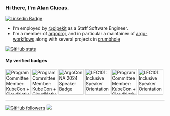 ### Hi there, I'm Alan Clucas.

[![Linkedin Badge](https://img.shields.io/badge/alanclucas-0077b5?style=flat-square&logo=Linkedin&logoColor=white&labelColor=0077b5&link=https://www.linkedin.com/in/alanclucas/)](https://www.linkedin.com/in/alanclucas/)

- I’m employed by [@pipekit](https://pipekit.io) as a Staff Software Engineer.
- I'm a member of [argoproj](https://argoproj.github.io/), and in particular a maintainer of [argo-workflows](https://github.com/argoproj/argo-workflows) along with several projects in [crumbhole](https://github.com/crumbhole)

[![GitHub stats](https://github-readme-stats.vercel.app/api?username=Joibel&show_icons=true)](https://github.com/Joibel)

#### My verified badges

<!--START_SECTION:badges-->
<a href="https://www.credly.com/badges/88c051f3-818d-4ecc-8dc6-ba542d3cdddc" title="Program Committee Member: KubeCon + CloudNativeCon North America 2025"><img src="https://images.credly.com/size/80x80/images/d270e5c8-a35f-4956-90a1-03af246186f6/blob" alt="Program Committee Member: KubeCon + CloudNativeCon North America 2025" width="80" height="80"></a>
<a href="https://www.credly.com/badges/413a8fd5-678e-483d-b35a-7cc65a7d6664" title="Program Committee Member: KubeCon + CloudNativeCon Europe 2025"><img src="https://images.credly.com/size/80x80/images/5be4c74d-322f-476b-9fc9-72fda9c31ff2/blob" alt="Program Committee Member: KubeCon + CloudNativeCon Europe 2025" width="80" height="80"></a>
<a href="https://www.credly.com/badges/c15efbf2-d0db-444e-ab97-04358d5da4d3" title="ArgoCon NA 2024 Speaker Badge"><img src="https://images.credly.com/size/80x80/images/d6e43cba-214b-4b68-801e-6f17304aa5bf/blob" alt="ArgoCon NA 2024 Speaker Badge" width="80" height="80"></a>
<a href="https://www.credly.com/badges/bb9c69a0-4de4-4e07-b6bc-ff133ddb967a" title="LFC101: Inclusive Speaker Orientation"><img src="https://images.credly.com/size/80x80/images/16fbd343-192a-49ee-b9b9-de7bd1d4bf17/blob" alt="LFC101: Inclusive Speaker Orientation" width="80" height="80"></a>
<a href="https://www.credly.com/badges/253cce68-2fbf-4337-8597-dc37bfd4efe6" title="Program Committee Member: KubeCon + CloudNativeCon North America 2024"><img src="https://images.credly.com/size/80x80/images/89b29541-a770-424a-ae98-5aee7eb0cb5c/image.png" alt="Program Committee Member: KubeCon + CloudNativeCon North America 2024" width="80" height="80"></a>
<a href="https://www.credly.com/badges/4661efe5-ee2e-4099-9f84-143f8b3dc8f3" title="LFC101: Inclusive Speaker Orientation"><img src="https://images.credly.com/size/80x80/images/16fbd343-192a-49ee-b9b9-de7bd1d4bf17/blob" alt="LFC101: Inclusive Speaker Orientation" width="80" height="80"></a>
<!--END_SECTION:badges-->

----------------
[![GitHub followers](https://img.shields.io/github/followers/Joibel?label=Follow&maxAge=3600&style=flat-square&logo=Github&labelColor=000000&color=000000)](https://github.com/Joibel?tab=followers)
![](https://komarev.com/ghpvc/?username=Joibel&style=flat-square&color=595959)

